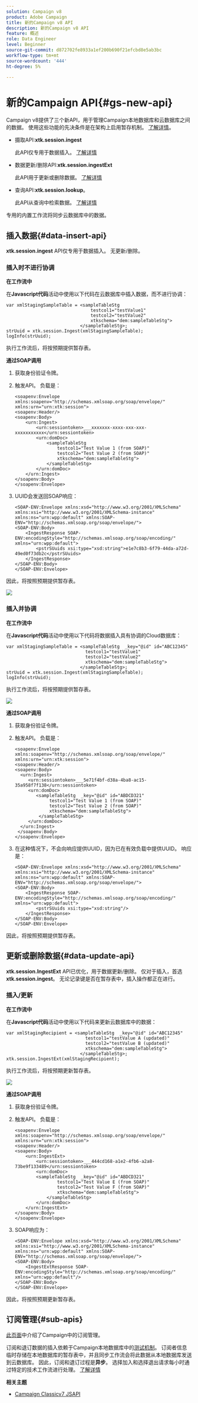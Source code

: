 ```yaml
---
solution: Campaign v8
product: Adobe Campaign
title: 新的Campaign v8 API
description: 新的Campaign v8 API
feature: 概述
role: Data Engineer
level: Beginner
source-git-commit: d872702fe8933a1ef200b690f21efcbd8e5ab3bc
workflow-type: tm+mt
source-wordcount: '444'
ht-degree: 5%

---
```


# 新的Campaign API{#gs-new-api}

Campaign v8提供了三个新API，用于管理Campaign本地数据库和云数据库之间的数据。 使用这些功能的先决条件是在架构上启用暂存机制。 [了解详情](staging.md)。

* 摄取API:**xtk.session.ingest**

   此API仅专用于数据插入。 [了解详情](#data-insert-api)

* 数据更新/删除API:**xtk.session.ingestExt**

   此API用于更新或删除数据。 [了解详情](#data-update-api)

* 查询API:**xtk.session.lookup**。

   此API从查询中检索数据。 [了解详情](#lookup-api)

专用的内置工作流将同步云数据库中的数据。

## 插入数据{#data-insert-api}

**xtk.session.ingest** API仅专用于数据插入。 无更新/删除。

### 插入时不进行协调

**在工作流中**

在&#x200B;**Javascript代码**&#x200B;活动中使用以下代码在云数据库中插入数据，而不进行协调：

```
var xmlStagingSampleTable = <sampleTableStg
                                testcol1="testValue1"
                                testcol2="testValue2"
                                xtkschema="dem:sampleTableStg">
                            </sampleTableStg>;
strUuid = xtk.session.Ingest(xmlStagingSampleTable);
logInfo(strUuid);
```

执行工作流后，将按预期提供暂存表。

**通过SOAP调用**

1. 获取身份验证令牌。
1. 触发API。 负载是：

   ```
   <soapenv:Envelope xmlns:soapenv="http://schemas.xmlsoap.org/soap/envelope/" xmlns:urn="urn:xtk:session">
   <soapenv:Header/>
   <soapenv:Body>
       <urn:Ingest>
           <urn:sessiontoken>___xxxxxxx-xxxx-xxx-xxx-xxxxxxxxxxx</urn:sessiontoken>
           <urn:domDoc>
               <sampleTableStg
                   testcol1="Test Value 1 (from SOAP)"
                   testcol2="Test Value 2 (from SOAP)"
                   xtkschema="dem:sampleTableStg">
               </sampleTableStg>
           </urn:domDoc>
       </urn:Ingest>
   </soapenv:Body>
   </soapenv:Envelope>
   ```

1. UUID会发送回SOAP响应：

   ```
   <SOAP-ENV:Envelope xmlns:xsd="http://www.w3.org/2001/XMLSchema" xmlns:xsi="http://www.w3.org/2001/XMLSchema-instance" xmlns:ns="urn:wpp:default" xmlns:SOAP-ENV="http://schemas.xmlsoap.org/soap/envelope/">
   <SOAP-ENV:Body>
       <IngestResponse SOAP-ENV:encodingStyle="http://schemas.xmlsoap.org/soap/encoding/" xmlns="urn:wpp:default">
           <pstrSUuids xsi:type="xsd:string">e1e7c8b3-6f79-44da-a72d-49ed0f73db2c</pstrSUuids>
       </IngestResponse>
   </SOAP-ENV:Body>
   </SOAP-ENV:Envelope>
   ```

因此，将按照预期提供暂存表。

![](assets/no-reconciliation.png)

### 插入并协调

**在工作流中**

在&#x200B;**Javascript代码**&#x200B;活动中使用以下代码将数据插入具有协调的Cloud数据库：

```
var xmlStagingSampleTable = <sampleTableStg  _key="@id" id="ABC12345"
                              testcol1="testValue1"
                              testcol2="testValue2"
                              xtkschema="dem:sampleTableStg">
                            </sampleTableStg>;         
strUuid = xtk.session.Ingest(xmlStagingSampleTable);
logInfo(strUuid);
```

执行工作流后，将按预期提供暂存表。

![](assets/with-reconciliation.png)


**通过SOAP调用**

1. 获取身份验证令牌。
1. 触发API。 负载是：

   ```
   <soapenv:Envelope xmlns:soapenv="http://schemas.xmlsoap.org/soap/envelope/" xmlns:urn="urn:xtk:session">
   <soapenv:Header/>
   <soapenv:Body>
     <urn:Ingest>
        <urn:sessiontoken>___5e71f4bf-d38a-4ba8-ac15-35a958f7f138</urn:sessiontoken>
        <urn:domDoc>
           <sampleTableStg  _key="@id" id="ABDCD321"
                testcol1="Test Value 1 (from SOAP)"
                testcol2="Test Value 2 (from SOAP)"
                xtkschema="dem:sampleTableStg">
            </sampleTableStg>
        </urn:domDoc>
     </urn:Ingest>
    </soapenv:Body>
   </soapenv:Envelope>
   ```

1. 在这种情况下，不会向响应提供UUID，因为已在有效负载中提供UUID。 响应是：

   ```
   <SOAP-ENV:Envelope xmlns:xsd="http://www.w3.org/2001/XMLSchema" xmlns:xsi="http://www.w3.org/2001/XMLSchema-instance" xmlns:ns="urn:wpp:default" xmlns:SOAP-ENV="http://schemas.xmlsoap.org/soap/envelope/">
   <SOAP-ENV:Body>
       <IngestResponse SOAP-ENV:encodingStyle="http://schemas.xmlsoap.org/soap/encoding/" xmlns="urn:wpp:default">
           <pstrSUuids xsi:type="xsd:string"/>
       </IngestResponse>
   </SOAP-ENV:Body>
   </SOAP-ENV:Envelope>
   ```

因此，将按照预期提供暂存表。

## 更新或删除数据{#data-update-api}

**xtk.session.IngestExt** API已优化，用于数据更新/删除。 仅对于插入，首选&#x200B;**xtk.session.ingest**。 无论记录键是否在暂存表中，插入操作都正在进行。

### 插入/更新

**在工作流中**

在&#x200B;**Javascript代码**&#x200B;活动中使用以下代码来更新云数据库中的数据：

```
var xmlStagingRecipient = <sampleTableStg  _key="@id" id="ABC12345"
                              testcol1="testValue A (updated)"
                              testcol2="testValue B (updated)"
                              xtkschema="dem:sampleTableStg">
                            </sampleTableStg>;
xtk.session.IngestExt(xmlStagingRecipient);
```

执行工作流后，将按预期更新暂存表。

![](assets/updated-data.png)

**通过SOAP调用**


1. 获取身份验证令牌。
1. 触发API。 负载是：

   ```
   <soapenv:Envelope xmlns:soapenv="http://schemas.xmlsoap.org/soap/envelope/" xmlns:urn="urn:xtk:session">
   <soapenv:Header/>
   <soapenv:Body>
       <urn:IngestExt>
           <urn:sessiontoken>___444cd168-a1e2-4fb6-a2a8-73be9f133489</urn:sessiontoken>
           <urn:domDoc>
           <sampleTableStg  _key="@id" id="ABDCD321"
                   testcol1="Test Value E (from SOAP)"
                   testcol2="Test Value F (from SOAP)"
                   xtkschema="dem:sampleTableStg">
               </sampleTableStg>
           </urn:domDoc>
       </urn:IngestExt>
   </soapenv:Body>
   </soapenv:Envelope>
   ```

1. SOAP响应为：

   ```
   <SOAP-ENV:Envelope xmlns:xsd="http://www.w3.org/2001/XMLSchema" xmlns:xsi="http://www.w3.org/2001/XMLSchema-instance" xmlns:ns="urn:wpp:default" xmlns:SOAP-ENV="http://schemas.xmlsoap.org/soap/envelope/">
   <SOAP-ENV:Body>
       <IngestExtResponse SOAP-ENV:encodingStyle="http://schemas.xmlsoap.org/soap/encoding/" xmlns="urn:wpp:default"/>
   </SOAP-ENV:Body>
   </SOAP-ENV:Envelope>
   ```

因此，将按照预期更新暂存表。

## 订阅管理{#sub-apis}

[此页面](../start/subscriptions.md)中介绍了Campaign中的订阅管理。

订阅和退订数据的插入依赖于Campaign本地数据库中的[测试机制](staging.md)。 订阅者信息临时存储在本地数据库的暂存表中，并且同步工作流会将此数据从本地数据库发送到云数据库。 因此，订阅和退订过程是&#x200B;**异步**。 选择加入和选择退出请求每小时通过特定的技术工作流进行处理。 [了解详情](../config/replication.md#tech-wf)


**相关主题**

* [Campaign Classicv7 JSAPI](https://docs.adobe.com/content/help/en/campaign-classic/technicalresources/api/p-1.html)
